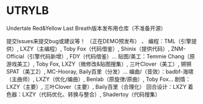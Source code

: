 # UTRYLB
Undertale Red&amp;Yellow Last Breath版本发布用仓库（不准备开源）

提交Issues来提交bug或建议等！
（正在DEMO预发布）
、
编程：TML（引擎提供）, LXZY（主编程）, Toby Fox（代码借鉴）, Shinix（提供代码）, ZNM-Official（引擎代码新增）, FDY（代码借鉴）...
贴图/美工：Temmie Chang（原游戏美工）, Toby Fox, LXZY（微修改&贴图搜集）, 三叶Clover（美工）, 锵锵SPAT（美工2）, MC-Hooray, Baily百里（分发）...
编曲/（音效）：badbf-海啸（主曲师）, LXZY（优化/编曲）, Benlab（原旋律/原曲）, Toby Fox...
剧情：LXZY（主要）, 三叶Clover（主要）, Baily百里（合理化）
回合设计：LXZY
着色器：LXZY（代码优化、转换与整合）, Shadertoy（代码搜集）
